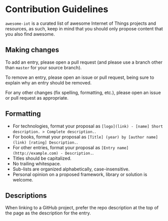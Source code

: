 # Contribution Guidelines

`awesome-iot` is a curated list of awesome Internet of Things projects and resources, as such, keep in mind that you should only propose content that you also find awesome.

## Making changes

To add an entry, please open a pull request (and please use a branch other than `master` for your source branch).

To remove an entry, please open an issue or pull request, being sure to explain why an entry should be removed.

For any other changes (fix spelling, formatting, etc.), please open an issue or pull request as appropriate.

## Formatting

* For technologies, format your proposal as `[logo](link) - [name] Short description. > Complete description.`.
* For books, format your proposal as `[Title] (year) by [author name](link) [rating] Description.`.
* For other entries, format your proposal as `[Entry name](http://example.com) - Description.`.
* Titles should be capitalized.
* No trailing whitespace.
* Sub-lists are organized alphabetically, case-insensitive.
* Personal opinion on a proposed framework, library or solution is welcome.

## Descriptions

When linking to a GitHub project, prefer the repo description at the top of the page as the description for the entry.
